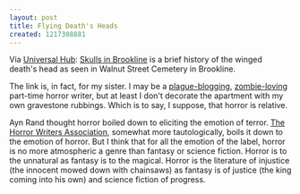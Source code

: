 ```yaml
---
layout: post
title: Flying Death's Heads
created: 1217308881
---
```

Via [Universal Hub](http://www.universalhub.com/node/15714):  [Skulls in Brookline](http://harrumpher.com/?p=353) is a brief history of the winged death's head as seen in Walnut Street Cemetery in Brookline.<!--break-->

The link is, in fact, for my sister.  I may be a [plague-blogging](http://plagueblog.blogspot.com/), [zombie-loving](http://www.mcdemarco.net/node/444) part-time horror writer, but at least I don't decorate the apartment with my own gravestone rubbings.  Which is to say, I suppose, that horror is relative.

Ayn Rand thought horror boiled down to eliciting the emotion of terror.  [The Horror Writers Association](http://www.horror.org/horror-is.htm), somewhat more tautologically, boils it down to the emotion of horror.  But I think that for all the  emotion of the label, horror is no more atmospheric a genre than fantasy or science fiction.  Horror is to the unnatural as fantasy is to the magical.  Horror is the literature of injustice (the innocent mowed down with chainsaws) as fantasy is of justice (the king coming into his own) and science fiction of progress.
